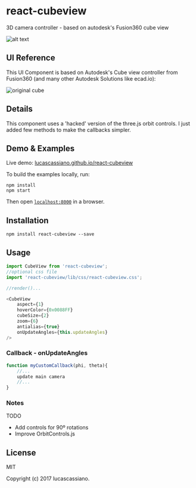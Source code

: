 # react-cubeview

3D camera controller - based on autodesk's Fusion360 cube view 

![alt text](https://github.com/lucascassiano/react-cubeview/raw/master/docs/cubeview.gif)

## UI Reference
This UI Component is based on Autodesk's Cube view controller from Fusion360 (and many other Autodesk Solutions like ecad.io):

![original cube](https://github.com/lucascassiano/react-cubeview/raw/master/docs/original.gif)

## Details
This component uses a 'hacked' version of the three.js orbit controls. I just added few methods to make the callbacks simpler.

## Demo & Examples

Live demo: [lucascassiano.github.io/react-cubeview](http://lucascassiano.github.io/react-cubeview/)

To build the examples locally, run:

```
npm install
npm start
```

Then open [`localhost:8000`](http://localhost:8000) in a browser.

## Installation

```
npm install react-cubeview --save
```

## Usage

```js
import CubeView from 'react-cubeview';
//optional css file
import 'react-cubeview/lib/css/react-cubeview.css';

//render()...

<CubeView 
    aspect={1} 
    hoverColor={0x0088FF} 
    cubeSize={2} 
    zoom={6} 
    antialias={true} 
    onUpdateAngles={this.updateAngles} 
/>

```

### Callback - onUpdateAngles

```js
function myCustomCallback(phi, theta){
    //...
    update main camera
    //...
}
```

### Notes
TODO

- Add controls for 90º rotations
- Improve OrbitControls.js

## License

MIT

Copyright (c) 2017 lucascassiano.

